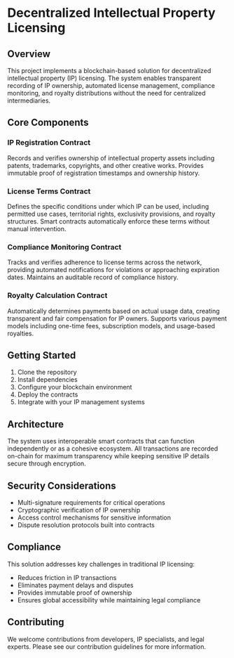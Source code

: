 # Decentralized Intellectual Property Licensing

## Overview
This project implements a blockchain-based solution for decentralized intellectual property (IP) licensing. The system enables transparent recording of IP ownership, automated license management, compliance monitoring, and royalty distributions without the need for centralized intermediaries.

## Core Components

### IP Registration Contract
Records and verifies ownership of intellectual property assets including patents, trademarks, copyrights, and other creative works. Provides immutable proof of registration timestamps and ownership history.

### License Terms Contract
Defines the specific conditions under which IP can be used, including permitted use cases, territorial rights, exclusivity provisions, and royalty structures. Smart contracts automatically enforce these terms without manual intervention.

### Compliance Monitoring Contract
Tracks and verifies adherence to license terms across the network, providing automated notifications for violations or approaching expiration dates. Maintains an auditable record of compliance history.

### Royalty Calculation Contract
Automatically determines payments based on actual usage data, creating transparent and fair compensation for IP owners. Supports various payment models including one-time fees, subscription models, and usage-based royalties.

## Getting Started
1. Clone the repository
2. Install dependencies
3. Configure your blockchain environment
4. Deploy the contracts
5. Integrate with your IP management systems

## Architecture
The system uses interoperable smart contracts that can function independently or as a cohesive ecosystem. All transactions are recorded on-chain for maximum transparency while keeping sensitive IP details secure through encryption.

## Security Considerations
- Multi-signature requirements for critical operations
- Cryptographic verification of IP ownership
- Access control mechanisms for sensitive information
- Dispute resolution protocols built into contracts

## Compliance
This solution addresses key challenges in traditional IP licensing:
- Reduces friction in IP transactions
- Eliminates payment delays and disputes
- Provides immutable proof of ownership
- Ensures global accessibility while maintaining legal compliance

## Contributing
We welcome contributions from developers, IP specialists, and legal experts. Please see our contribution guidelines for more information.
